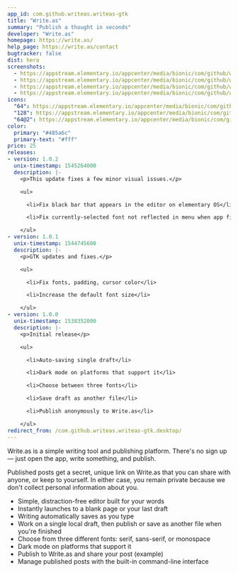 ```yaml
---
app_id: com.github.writeas.writeas-gtk
title: "Write.as"
summary: "Publish a thought in seconds"
developer: "Write.as"
homepage: https://write.as/
help_page: https://write.as/contact
bugtracker: false
dist: hera
screenshots:
  - https://appstream.elementary.io/appcenter/media/bionic/com/github/writeas.writeas-gtk/CA128BA0E113CBE5D56E36A0C312E96D/screenshots/image-1_orig.png
  - https://appstream.elementary.io/appcenter/media/bionic/com/github/writeas.writeas-gtk/CA128BA0E113CBE5D56E36A0C312E96D/screenshots/image-2_orig.png
  - https://appstream.elementary.io/appcenter/media/bionic/com/github/writeas.writeas-gtk/CA128BA0E113CBE5D56E36A0C312E96D/screenshots/image-3_orig.png
  - https://appstream.elementary.io/appcenter/media/bionic/com/github/writeas.writeas-gtk/CA128BA0E113CBE5D56E36A0C312E96D/screenshots/image-4_orig.png
icons:
  "64": https://appstream.elementary.io/appcenter/media/bionic/com/github/writeas.writeas-gtk/CA128BA0E113CBE5D56E36A0C312E96D/icons/64x64/com.github.writeas.writeas-gtk_com.github.writeas.writeas-gtk.png
  "128": https://appstream.elementary.io/appcenter/media/bionic/com/github/writeas.writeas-gtk/CA128BA0E113CBE5D56E36A0C312E96D/icons/128x128/com.github.writeas.writeas-gtk_com.github.writeas.writeas-gtk.png
  "64@2": https://appstream.elementary.io/appcenter/media/bionic/com/github/writeas.writeas-gtk/CA128BA0E113CBE5D56E36A0C312E96D/icons/64x64@2/com.github.writeas.writeas-gtk_com.github.writeas.writeas-gtk.png
color:
  primary: "#485a6c"
  primary-text: "#fff"
price: 25
releases:
- version: 1.0.2
  unix-timestamp: 1545264000
  description: |-
    <p>This update fixes a few minor visual issues.</p>

    <ul>

      <li>Fix black bar that appears in the editor on elementary OS</li>

      <li>Fix currently-selected font not reflected in menu when app first loads</li>

    </ul>
- version: 1.0.1
  unix-timestamp: 1544745600
  description: |-
    <p>GTK updates and fixes.</p>

    <ul>

      <li>Fix fonts, padding, cursor color</li>

      <li>Increase the default font size</li>

    </ul>
- version: 1.0.0
  unix-timestamp: 1538352000
  description: |-
    <p>Initial release</p>

    <ul>

      <li>Auto-saving single draft</li>

      <li>Dark mode on platforms that support it</li>

      <li>Choose between three fonts</li>

      <li>Save draft as another file</li>

      <li>Publish anonymously to Write.as</li>

    </ul>
redirect_from: /com.github.writeas.writeas-gtk.desktop/
---
```


<p>Write.as is a simple writing tool and publishing platform. There&apos;s no sign up — just open the app, write something, and publish.</p>
<p>Published posts get a secret, unique link on Write.as that you can share with anyone, or keep to yourself. In either case, you remain private because we don&apos;t collect personal information about you.</p>
<ul>
  <li>Simple, distraction-free editor built for your words</li>
  <li>Instantly launches to a blank page or your last draft</li>
  <li>Writing automatically saves as you type</li>
  <li>Work on a single local draft, then publish or save as another file when you&apos;re finished</li>
  <li>Choose from three different fonts: serif, sans-serif, or monospace</li>
  <li>Dark mode on platforms that support it</li>
  <li>Publish to Write.as and share your post (example)</li>
  <li>Manage published posts with the built-in command-line interface</li>
</ul>